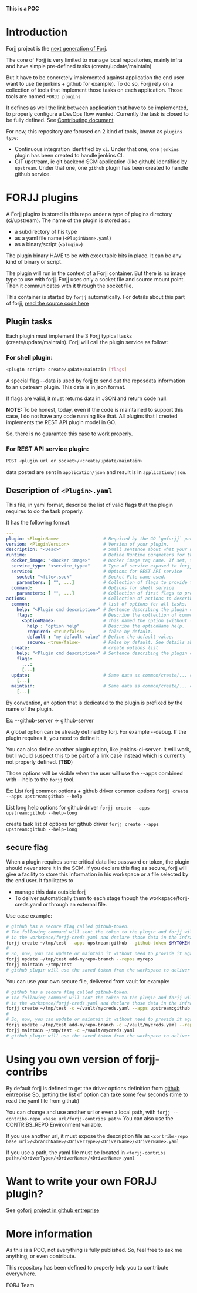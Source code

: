 **This is a POC**

# Introduction

Forjj project is the [next generation of Forj](https://github.hpe.com/forjj/forjj).

The core of Forjj is very limited to manage local repositories, mainly infra and have simple pre-defined tasks (create/update/maintain)

But it have to be concretely implemented against application the end user want to use (ie jenkins + github for example). To do so, Forjj rely on a collection of tools that implement those tasks on each application. Those tools are named `FORJJ plugins`

It defines as well the link between application that have to be implemented, to properly configure a DevOps flow wanted.
Currently the task is closed to be fully defined. See [Contributing document](CONTRIBUTING.md)

For now, this repository are focused on 2 kind of tools, known as `plugins type`:
- Continuous integration identified by `ci`. Under that one, one `jenkins` plugin has been created to handle jenkins CI.
- GIT upstream, ie git backend SCM application (like github) identified by `upstream`. Under that one, one `github` plugin has been created to handle github service.

# FORJJ plugins

A Forjj plugins is stored in this repo under a type of plugins directory (ci/upstream).
The name of the plugin is stored as :
- a subdirectory of his type
- as a yaml file name (`<PluginName>.yaml`)
- as a binary/script (`<plugin>`)

The plugin binary HAVE to be with executable bits in place. It can be any kind of binary or script.

The plugin will run in the context of a Forjj container. But there is no image type to use with forjj. Forjj uses only a socket file and source mount point. Then it communicates with it through the socket file.

This container is started by `forjj` automatically. For details about this part of forjj, [read the source code here](https://github.hpe.com/forjj/forjj/raw/master/driver.go)

## Plugin tasks

Each plugin must implement the 3 Forjj typical tasks (create/update/maintain). Forjj will call the plugin service as follow:

### For shell plugin:

```bash
<plugin script> create/update/maintain [flags]
```
A special flag --data is used by forjj to send out the reposdata information to an upstream plugin. This data is in json format.

If flags are valid, it must returns data in JSON and return code null.

**NOTE:** To be honest, today, even if the code is maintained to support this case, I do not have any code running like that. All plugins that I created implements the REST API plugin model in GO.

So, there is no guarantee this case to work properly.

### For REST API service plugin:

```bash
POST <plugin url or socket>/<create/update/maintain>
```

data posted are sent in `application/json` and result is in `application/json`.

## Description of `<Plugin>.yaml`

This file, in yaml format, describe the list of valid flags that the plugin requires to do the task properly.

It has the following format:

```yaml
---
plugin: <PluginName>                 # Required by the GO `goforjj` package. It must be the name of your yaml file.
version: <PluginVersion>             # Version of your plugin.
description: "<Desc>"                # Small sentence about what your FORJJ plugin do
runtime:                             # Define Runtime pqrqmeters for the plugin service/process
  docker_image: "<Docker image>"     # Docker image tag name. If set, the plugin will run through docker.
  service_type: "<service_type>"     # Type of service exposed to forjj. Can be 'REST API' or 'shell'.
  service:                           # Options for REST API service
    socket: "<file>.sock"            # Socket File name used.
    parameters: [ "", ...]           # Collection of flags to provide to the service daemon startup.
  command:                           # Options for shell service
    parameters: [ "", ...]           # Collection of first flags to provide to the service process execution.
actions:                             # Collection of actions to describe. common regroups options for all actions.
  common:                            # list of options for all tasks.
    help: "<Plugin cmd description>" # Sentence describing the plugin command tasks.
    flags:                           # Describe the collection of common flags.
      <optionName>:                  # This named the option (without --).
        help : "option help"         # Describe the optionName help.
        required: <true/false>       # false by default.
        default : "my default value" # Define the default value.
        secure: <true/false>         # False by default. See details about how secure data are managed between forjj and the plugin.
  create:                            # create options list
    help: "<Plugin cmd description>" # Sentence describing the plugin command tasks.
    flags:
      ...:
      [...]
  update:                            # Same data as common/create/... commands
    [...]
  maintain:                          # Same data as common/create/... commands
    [...]

```

By convention, an option that is dedicated to the plugin is prefixed by the name of the plugin.

Ex: --github-server => github-server

A global option can be already defined by forj. For example --debug. If the plugin requires it, you need to define it.

You can also define another plugin option, like jenkins-ci-server. It will work, but I would suspect this to be part of a link case instead which is currently not properly defined. (**TBD**)


Those options will be visible when the user will use the --apps combined with --help to the `forjj` tool.

Ex:
  List forjj common options + github driver common options
  `forjj create --apps upstream:github --help`

  List long help options for github driver
  `forjj create --apps upstream:github --help-long`

  create task list of options for github driver
  `forjj create --apps upstream:github --help-long`

## secure flag

When a plugin requires some critical data like password or token, the plugin should never store it in the SCM. 
If you declare this flag as secure, forjj will give a facility to store this information in his workspace or a file selected by the end user.
It facilitates to 
- manage this data outside forjj
- To deliver automatically them to each stage though the workspace/forjj-creds.yaml or through an external file.
 
Use case example:

```bash
# github has a secure flag called github-token.
# The following command will sent the token to the plugin and forjj will get it back requested by the plugin to store it 
# in the workspace/forjj-creds.yaml and declare those data in the infra repo
forjj create ~/tmp/test --apps upstream:github --github-token $MYTOKEN
#
# So, now, you can update or maintain it without need to provide it again as it iw stored in the local workspace
forjj update ~/tmp/test add-myrepo-branch --repos myrepo
forjj maintain ~/tmp/test
# github plugin will use the saved token from the workspace to deliver the --github-token for you.
```

You can use your own secure file, delivered from vault for example:
```bash
# github has a secure flag called github-token.
# The following command will sent the token to the plugin and forjj will get it back requested by the plugin to store it 
# in the workspace/forjj-creds.yaml and declare those data in the infra repo
forjj create ~/tmp/test -c ~/vault/mycreds.yaml --apps upstream:github --github-token $MYTOKEN
#
# So, now, you can update or maintain it without need to provide it again as it iw stored in the local workspace
forjj update ~/tmp/test add-myrepo-branch -c ~/vault/mycreds.yaml --repos myrepo
forjj maintain ~/tmp/test -c ~/vault/mycreds.yaml
# github plugin will use the saved token from the workspace to deliver the --github-token for you.
```

# Using you own version of forjj-contribs

By default forjj is defined to get the driver options definition from [github entreprise](https://github.hpe.com/forj/forjj-contribs)
So, getting the list of option can take some few seconds (time to read the yaml file from github)

You can change and use another url or even a local path, with `forjj --contribs-repo <base url/forjj-contribs path>`
You can also use the CONTRIBS_REPO Environment variable.

If you use another url, it must expose the description file as `<contribs-repo base url>/<branchName>/<DriverType>/<DriverName>/<DriverName>.yaml`

If you use a path, the yaml file must be located in `<forjj-contribs path>/<DriverType>/<DriverName>/<DriverName>.yaml`

# Want to write your own FORJJ plugin?

See [goforjj project in github entreprise](https://github.hpe.com/christophe-larsonneur/goforjj)

# More information

As this is a POC, not everything is fully published. So, feel free to ask me anything, or even contribute.

This repository has been defined to properly help you to contribute everywhere.


FORJ Team
